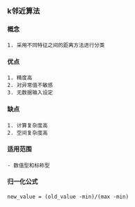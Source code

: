 ### k邻近算法

#### 概念
    1. 采用不同特征之间的距离方法进行分类
#### 优点
    1. 精度高
    2. 对异常值不敏感
    3. 无数据输入设定
#### 缺点
    1. 计算复杂度高
    2. 空间复杂度高
#### 适用范围
    - 数值型和标称型
#### 归一化公式
    new_value = (old_value -min)/(max -min)